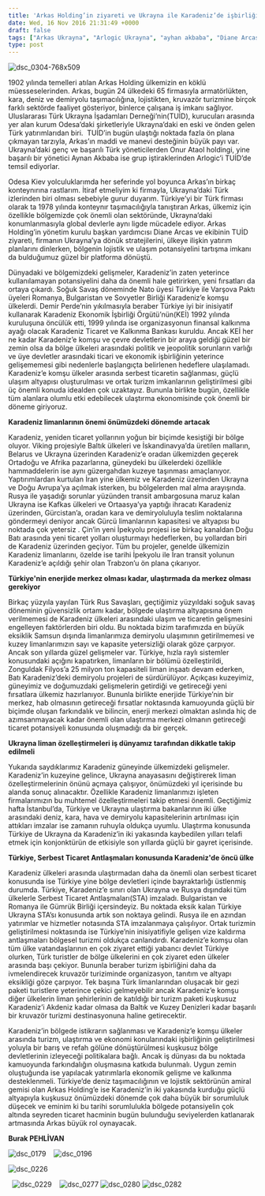 ```yaml
---
title: 'Arkas Holding’in ziyareti ve Ukrayna ile Karadeniz’de işbirliği olanakları, Burak Pehlivan'
date: Wed, 16 Nov 2016 21:31:49 +0000
draft: false
tags: ["Arkas Ukrayna", "Arlogic Ukrayna", "ayhan akbaba", "Diane Arcas", "Ekonomi", "harun şirin", "Karadeniz", "lojistik", "Oğuzhan Şen", "onur ataol", "TUİD (Türk Ukrayna İşadamları Derneği)", "Ukrayna", "Ukrayna Dış İlişkileri", "ulaştırma", "Uluslarası İlişkiler", "Viking Projesi", "yeni ipek yolu"]
type: post
---
```


![dsc_0304-768x509](https://burakpehlivan.org/wp-content/uploads/2016/11/DSC_0304-768x509-1.jpg)




1902 yılında temelleri atılan Arkas Holding ülkemizin en köklü müesseselerinden. Arkas, bugün 24 ülkedeki 65 firmasıyla armatörlükten, kara, deniz ve demiryolu taşımacılığına, lojistikten, kruvazör turizmine birçok farklı sektörde faaliyet gösteriyor, binlerce çalışana iş imkanı sağlıyor. Uluslararası Türk Ukrayna İşadamları Derneği’nin(TUİD), kurucuları arasında yer alan kurum Odesa’daki şirketleriyle Ukrayna’daki en eski ve önden gelen Türk yatırımlarıdan biri.  TUİD’in bugün ulaştığı noktada fazla ön plana çıkmayan tarzıyla, Arkas’ın maddi ve manevi desteğinin büyük payı var. Ukrayna’daki genç ve başarılı Türk yöneticilerden Onur Ataol holdingi, yine başarılı bir yönetici Aynan Akbaba ise grup iştiraklerinden Arlogic’i TUİD’de temsil ediyorlar.




Odesa Kiev yolculuklarımda her seferinde yol boyunca Arkas’ın birkaç konteynırına rastlarım. İtiraf etmeliyim ki firmayla, Ukrayna’daki Türk izlerinden biri olması sebebiyle gurur duyarım. Türkiye’yi bir Türk firması olarak ta 1978 yılında konteynır taşımacılığıyla tanıştıran Arkas, ülkemiz için özellikle bölgemizde çok önemli olan sektöründe, Ukrayna’daki konumlanmasıyla global devlerle aynı ligde mücadele ediyor. Arkas Holding’in yönetim kurulu başkan yardımcısı Diane Arcas ve ekibinin TUİD ziyareti, firmanın Ukrayna’ya dönük stratejilerini, ülkeye ilişkin yatırım planlarını dinlerken, bölgenin lojistik ve ulaşım potansiyelini tartışma imkanı da bulduğumuz güzel bir platforma dönüştü. 




Dünyadaki ve bölgemizdeki gelişmeler, Karadeniz’in zaten yeterince kullanılamayan potansiyelini daha da önemli hale getirirken, yeni fırsatları da ortaya çıkardı. Soğuk Savaş döneminde Nato üyesi Türkiye ile Varşova Paktı üyeleri Romanya, Bulgaristan ve Sovyetler Birliği Karadeniz’e komşu ülkelerdi. Demir Perde’nin yıkılmasıyla beraber Türkiye iyi bir inisiyatif kullanarak Karadeniz Ekonomik İşbirliği Örgütü’nün(KEİ) 1992 yılında kuruluşuna öncülük etti, 1999 yılında ise organizasyonun finansal kalkınma ayağı olacak Karadeniz Ticaret ve Kalkınma Bankası kuruldu. Ancak KEİ her ne kadar Karadeniz’e komşu ve çevre devletlerin bir araya geldiği güzel bir zemin olsa da bölge ülkeleri arasındaki politik ve jeopolitik sorunların varlığı ve üye devletler arasındaki ticari ve ekonomik işbirliğinin yeterince gelişememesi gibi nedenlerle başlangıçta belirlenen hedeflere ulaşılamadı. Karadeniz’e komşu ülkeler arasında serbest ticaretin sağlanması, güçlü ulaşım altyapısı oluşturulması ve ortak turizm imkanlarının geliştirilmesi gibi üç önemli konuda idealden çok uzaktayız. Bununla birlikte bugün, özellikle tüm alanlara olumlu etki edebilecek ulaştırma ekonomisinde çok önemli bir döneme giriyoruz.




**Karadeniz limanlarının önemi önümüzdeki dönemde artacak**




Karadeniz, yeniden ticaret yollarının yoğun bir biçimde kesiştiği bir bölge oluyor. Viking projesiyle Baltık ülkeleri ve İskandinavya’da üretilen malların, Belarus ve Ukrayna üzerinden Karadeniz’e oradan ülkemizden geçerek Ortadoğu ve Afrika pazarlarına, güneydeki bu ülkelerdeki özellikle hammaddelerin ise aynı güzergahdan kuzeye taşınması amaçlanıyor. Yaptırımlardan kurtulan İran yine ülkemiz ve Karadeniz üzerinden Ukrayna ve Doğu Avrupa’ya açılmak isterken, bu bölgelerden mal alma arayışında. Rusya ile yaşadığı sorunlar yüzünden transit ambargosuna maruz kalan Ukrayna ise Kafkas ülkeleri ve Ortaasya’ya yaptığı ihracatı Karadeniz üzerinden, Gürcistan’a, oradan kara ve demiryoluluyla teslim noktalarına göndermeyi deniyor ancak Gürcü limanlarının kapasitesi ve altyapısı bu noktada çok yetersiz . Çin’in yeni İpekyolu projesi ise birkaç kanaldan Doğu Batı arasında yeni ticaret yolları oluşturmayı hedeflerken, bu yollardan biri de Karadeniz üzerinden geçiyor. Tüm bu projeler, genelde ülkemizin Karadeniz limanlarını, özelde ise tarihi İpekyolu ile İran transit yolunun Karadeniz’e açıldığı şehir olan Trabzon’u ön plana çıkarıyor.




**Türkiye'nin enerjide merkez olması kadar, ulaştırmada da merkez olması gerekiyor**




Birkaç yüzyıla yayılan Türk Rus Savaşları, geçtiğimiz yüzyıldaki soğuk savaş döneminin güvensizlik ortamı kadar, bölgede ulaştırma altyapısına önem verilmemesi de Karadeniz ülkeleri arasındaki ulaşım ve ticaretin gelişmesini engelleyen faktörlerden biri oldu. Bu noktada bizim tarafımızda en büyük eksiklik Samsun dışında limanlarımıza demiryolu ulaşımının getirilmemesi ve kuzey limanlarımızın sayı ve kapasite yetersizliği olarak göze çarpıyor. Ancak son yıllarda güzel gelişmeler var. Türkiye, hızla raylı sistemler konusundaki açığını kapatırken, limanların bir bölümü özelleştirildi, Zonguldak Filyos’a 25 milyon ton kapasiteli liman inşaatı devam ederken, Batı Karadeniz’deki demiryolu projeleri de sürdürülüyor. Açıkçası kuzeyimiz, güneyimiz ve doğumuzdaki gelişmelerin getirdiği ve getireceği yeni fırsatlara ülkemiz hazırlanıyor. Bununla birlikte enerjide Türkiye’nin bir merkez, hab olmasının getireceği fırsatlar noktasında kamuoyunda güçlü bir biçimde oluşan farkındalık ve bilincin, enerji merkezi olmaktan aslında hiç de azımsanmayacak kadar önemli olan ulaştırma merkezi olmanın getireceği ticaret potansiyeli konusunda oluşmadığı da bir gerçek.




**Ukrayna liman özelleştirmeleri iş dünyamız tarafından dikkatle takip edilmeli**




Yukarıda saydıklarımız Karadeniz güneyinde ülkemizdeki gelişmeler. Karadeniz’in kuzeyine gelince, Ukrayna anayasasını değiştirerek liman özelleştirmelerinin önünü açmaya çalışıyor, önümüzdeki yıl içerisinde bu alanda sonuç alınacaktır. Özellikle Karadeniz limanlarımızı işleten firmalarımızın bu muhtemel özelleştirmeleri takip etmesi önemli. Geçtiğimiz hafta İstanbul’da, Türkiye ve Ukrayna ulaştırma bakanlarının iki ülke arasındaki deniz, kara, hava ve demiryolu kapasitelerinin artırılması için attıkları imzalar ise zamanın ruhuyla oldukça uyumlu. Ulaştırma konusunda Türkiye de Ukrayna da Karadeniz’in iki yakasında kaybedilen yılları telafi etmek için konjonktürün de etkisiyle son yıllarda güçlü bir gayret içerisinde.




**Türkiye, Serbest Ticaret Antlaşmaları konusunda Karadeniz'de öncü ülke**




Karadeniz ülkeleri arasında ulaştırmadan daha da önemli olan serbest ticaret konusunda ise Türkiye yine bölge devletleri içinde bayraktarlığı üstlenmiş durumda. Türkiye, Karadeniz’e sınırı olan Ukrayna ve Rusya dışındaki tüm ülkelerle Serbest Ticaret Antlaşmaları(STA) imzaladı. Bulgaristan ve Romanya ile Gümrük Birliği içersindeyiz. Bu noktada eksik kalan Türkiye Ukrayna STA’sı konusunda artık son noktaya gelindi. Rusya ile en azından yatırımlar ve hizmetler notasında STA imzalanmaya çalışılıyor. Ortak turizmin geliştirilmesi noktasında ise Türkiye’nin inisiyatifiyle gelişen vize kaldırma antlaşmaları bölgesel turizmi oldukça canlandırdı. Karadeniz’e komşu olan tüm ülke vatandaşlarının en çok ziyaret ettiği yabancı devlet Türkiye olurken, Türk turistler de bölge ülkelerini en çok ziyaret eden ülkeler arasında başı çekiyor. Bununla beraber turizm işbirliğini daha da ivmelendirecek kruvazör turiziminde organizasyon, tanıtım ve altyapı eksikliği göze çarpıyor. Tek başına Türk limanlarından oluşacak bir gezi paketi turistlere yeterince çekici gelmeyebilir ancak Karadeniz’e komşu diğer ülkelerin liman şehirlerinin de katıldığı bir turizm paketi kuşkusuz Karadeniz’i Akdeniz kadar olmasa da Baltık ve Kuzey Denizleri kadar başarılı bir kruvazör turizmi destinasyonuna haline getirecektir.




Karadeniz’in bölgede istikrarın sağlanması ve Karadeniz’e komşu ülkeler arasında turizm, ulaştırma ve ekonomi konularındaki işbirliğinin geliştirilmesi yoluyla bir barış ve refah gölüne dönüştürülmesi kuşkusuz bölge devletlerinin izleyeceği politikalara bağlı. Ancak iş dünyası da bu noktada kamuoyunda farkındalığın oluşmasına katkıda bulunmalı. Uygun zemin oluştuğunda ise yapılacak yatırımlarla ekonomik gelişme ve kalkınma desteklenmeli. Türkiye’de deniz taşımacılığının ve lojistik sektörünün amiral gemisi olan Arkas Holding’e ise Karadeniz’in iki yakasında kurduğu güçlü altyapıyla kuşkusuz önümüzdeki dönemde çok daha büyük bir sorumluluk düşecek ve eminim ki bu tarihi sorumlulukla bölgede potansiyelin çok altında seyreden ticaret hacminin bugün bulunduğu seviyelerden katlanarak artmasında Arkas büyük rol oynayacak.




**Burak PEHLİVAN**




![dsc_0179](https://burakpehlivan.org/wp-content/uploads/2016/11/DSC_0179.jpg)    ![dsc_0196](https://burakpehlivan.org/wp-content/uploads/2016/11/DSC_0196.jpg)




![dsc_0226](https://burakpehlivan.org/wp-content/uploads/2016/11/DSC_0226.jpg)




  ![dsc_0229](https://burakpehlivan.org/wp-content/uploads/2016/11/DSC_0229.jpg)    ![dsc_0277](https://burakpehlivan.org/wp-content/uploads/2016/11/DSC_0277.jpg) ![dsc_0280](https://burakpehlivan.org/wp-content/uploads/2016/11/DSC_0280.jpg) ![dsc_0282](https://burakpehlivan.org/wp-content/uploads/2016/11/DSC_0282.jpg)